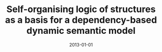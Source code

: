 ---
# Documentation: https://wowchemy.com/docs/managing-content/

title: Self-organising logic of structures as a basis for a dependency-based dynamic
  semantic model
subtitle: ''
summary: ''
authors:
- piasecki
tags: []
categories: []
date: '2013-01-01'
lastmod: 2022-10-07T05:11:43Z
featured: false
draft: false

# Featured image
# To use, add an image named `featured.jpg/png` to your page's folder.
# Focal points: Smart, Center, TopLeft, Top, TopRight, Left, Right, BottomLeft, Bottom, BottomRight.
image:
  caption: ''
  focal_point: ''
  preview_only: false

# Projects (optional).
#   Associate this post with one or more of your projects.
#   Simply enter your project's folder or file name without extension.
#   E.g. `projects = ["internal-project"]` references `content/project/deep-learning/index.md`.
#   Otherwise, set `projects = []`.
projects: []
publishDate: '2022-10-07T05:11:42.128100Z'
publication_types:
- '2'
abstract: ''
publication: '*Cognitive Studies*'
---